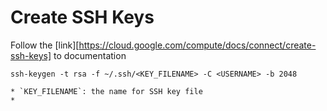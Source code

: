# Create SSH Keys 

Follow the [link][https://cloud.google.com/compute/docs/connect/create-ssh-keys] to documentation

```shell
ssh-keygen -t rsa -f ~/.ssh/<KEY_FILENAME> -C <USERNAME> -b 2048
```

    * `KEY_FILENAME`: the name for SSH key file
    * 